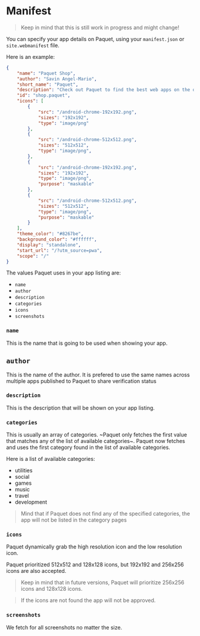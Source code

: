 # Manifest

> Keep in mind that this is still work in progress and might change!

You can specify your app details on Paquet, using your `manifest.json` or `site.webmanifest` file.

Here is an example:

```json
{
    "name": "Paquet Shop",
    "author": "Savin Angel-Mario",
    "short_name": "Paquet",
    "description": "Check out Paquet to find the best web apps on the open web.",
    "id": "shop.paquet",
    "icons": [
        {
            "src": "/android-chrome-192x192.png",
            "sizes": "192x192",
            "type": "image/png"
        },
        {
            "src": "/android-chrome-512x512.png",
            "sizes": "512x512",
            "type": "image/png",
        },
        {
            "src": "/android-chrome-192x192.png",
            "sizes": "192x192",
            "type": "image/png",
            "purpose": "maskable"
        },
        {
            "src": "/android-chrome-512x512.png",
            "sizes": "512x512",
            "type": "image/png",
            "purpose": "maskable"
        }
    ],
    "theme_color": "#8267be",
    "background_color": "#ffffff",
    "display": "standalone",
    "start_url": "/?utm_source=pwa",
    "scope": "/"
}
```

The values Paquet uses in your app listing are:
* `name`
* `author`
* `description`
* `categories`
* `icons`
* `screenshots`

### `name`

This is the name that is going to be used when showing your app.

## `author`

This is the name of the author. It is prefered to use the same
names across multiple apps published to Paquet to share 
verification status

### `description`

This is the description that will be shown on your app listing.

### `categories`

This is usually an array of categories. ~Paquet only fetches the first value that matches any of the list of available categories~.
Paquet now fetches and uses the first category found in the list of available categories.

Here is a list of available categories:
* utilities
* social
* games
* music
* travel
* development

> Mind that if Paquet does not find any of the specified categories, the app will not be listed
> in the category pages

### `icons`

Paquet dynamically grab the high resolution icon and the low resolution icon.

Paquet prioritized 512x512 and 128x128 icons, but 192x192 and 256x256 icons are
also accepted.

> Keep in mind that in future versions, Paquet will prioritize
> 256x256 icons and 128x128 icons.

> If the icons are not found the app will not be approved.

### `screenshots`

We fetch for all screenshots no matter the size.
